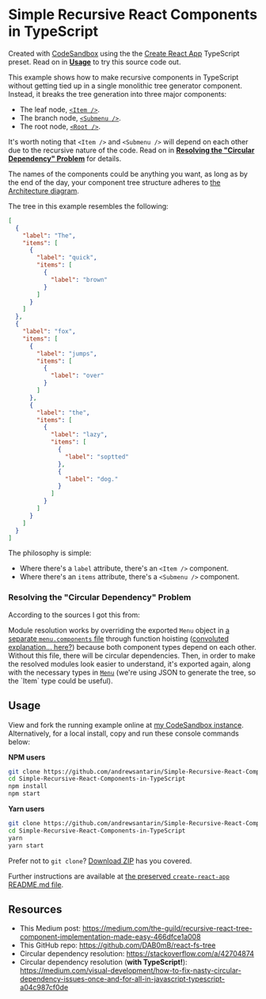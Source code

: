 # Simple Recursive React Components in TypeScript
Created with [CodeSandbox](https://codesandbox.io) using the the [Create React App](https://github.com/facebook/create-react-app) TypeScript preset. Read on in **[Usage](#usage)** to try this source code out.

This example shows how to make recursive components in TypeScript without getting tied up in a single monolithic tree generator component. Instead, it breaks the tree generation into three major components:

- The leaf node, [`<Item />`](./src/menu/components/MenuItem.tsx).
- The branch node, [`<Submenu />`](./src/menu/components/MenuSubmenu.tsx).
- The root node, [`<Root />`](./src/Root.tsx).

It's worth noting that `<Item />` and `<Submenu />` will depend on each other due to the recursive nature of the code. Read on in **[Resolving the "Circular Dependency" Problem](#resolving-the-circular-dependency-problem)** for details.

The names of the components could be anything you want, as long as by the end of the day, your component tree structure adheres to [the Architecture diagram](https://medium.com/the-guild/recursive-react-tree-component-implementation-made-easy-466dfce1a008#b5ba).

The tree in this example resembles the following:

```json
[
  {
    "label": "The",
    "items": [
      {
        "label": "quick",
        "items": [
          {
            "label": "brown"
          }
        ]
      }
    ]
  },
  {
    "label": "fox",
    "items": [
      {
        "label": "jumps",
        "items": [
          {
            "label": "over"
          }
        ]
      },
      {
        "label": "the",
        "items": [
          {
            "label": "lazy",
            "items": [
              {
                "label": "soptted"
              },
              {
                "label": "dog."
              }
            ]
          }
        ]
      }
    ]
  }
]
```

The philosophy is simple:

- Where there's a `label` attribute, there's an `<Item />` component.
- Where there's an `items` attribute, there's a `<Submenu />` component.

### Resolving the "Circular Dependency" Problem
According to the sources I got this from:

Module resolution works by overriding the exported `Menu` object in [a separate `menu.components` file](./src/menu/components/menu.components.ts) through function hoisting ([convoluted explanation... here?](https://stackoverflow.com/a/42704874)) because both component types depend on each other. Without this file, there will be circular dependencies. Then, in order to make the resolved modules look easier to understand, it's exported again, along with the necessary types in [`Menu`](./src/menu/Menu.ts`) (we're using JSON to generate the tree, so the `Item` type could be useful).

## Usage
View and fork the running example online at [my CodeSandbox instance](https://codesandbox.io/s/github/andrewsantarin/Simple-Recursive-React-Components-in-TypeScript). Alternatively, for a local install, copy and run these console commands below:

**NPM users**
```sh
git clone https://github.com/andrewsantarin/Simple-Recursive-React-Components-in-TypeScript.git
cd Simple-Recursive-React-Components-in-TypeScript
npm install
npm start
```

**Yarn users**
```sh
git clone https://github.com/andrewsantarin/Simple-Recursive-React-Components-in-TypeScript.git
cd Simple-Recursive-React-Components-in-TypeScript
yarn
yarn start
```

Prefer not to `git clone`? [Download ZIP](https://github.com/andrewsantarin/Simple-Recursive-React-Components-in-TypeScript/archive/master.zip) has you covered.

Further instructions are available at [the preserved `create-react-app` README.md file](./CREATE-REACT-APP-README.md).

## Resources

- This Medium post: https://medium.com/the-guild/recursive-react-tree-component-implementation-made-easy-466dfce1a008
- This GitHub repo: https://github.com/DAB0mB/react-fs-tree
- Circular dependency resolution: https://stackoverflow.com/a/42704874
- Circular dependency resolution (**with TypeScript!**): https://medium.com/visual-development/how-to-fix-nasty-circular-dependency-issues-once-and-for-all-in-javascript-typescript-a04c987cf0de
